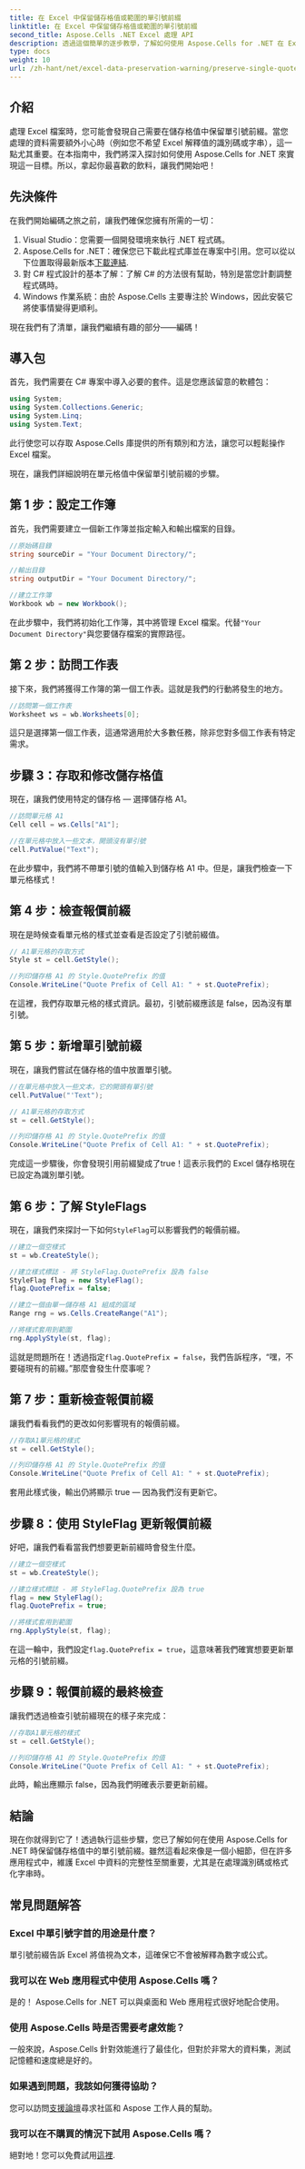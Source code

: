```yaml
---
title: 在 Excel 中保留儲存格值或範圍的單引號前綴
linktitle: 在 Excel 中保留儲存格值或範圍的單引號前綴
second_title: Aspose.Cells .NET Excel 處理 API
description: 透過這個簡單的逐步教學，了解如何使用 Aspose.Cells for .NET 在 Excel 儲存格中保留單引號前綴。
type: docs
weight: 10
url: /zh-hant/net/excel-data-preservation-warning/preserve-single-quote-prefix-of-cell-value-or-range-in-excel/
---
```

## 介紹

處理 Excel 檔案時，您可能會發現自己需要在儲存格值中保留單引號前綴。當您處理的資料需要額外小心時（例如您不希望 Excel 解釋值的識別碼或字串），這一點尤其重要。在本指南中，我們將深入探討如何使用 Aspose.Cells for .NET 來實現這一目標。所以，拿起你最喜歡的飲料，讓我們開始吧！

## 先決條件

在我們開始編碼之旅之前，讓我們確保您擁有所需的一切：

1. Visual Studio：您需要一個開發環境來執行 .NET 程式碼。
2.  Aspose.Cells for .NET：確保您已下載此程式庫並在專案中引用。您可以從以下位置取得最新版本[下載連結](https://releases.aspose.com/cells/net/).
3. 對 C# 程式設計的基本了解：了解 C# 的方法很有幫助，特別是當您計劃調整程式碼時。
4. Windows 作業系統：由於 Aspose.Cells 主要專注於 Windows，因此安裝它將使事情變得更順利。

現在我們有了清單，讓我們繼續有趣的部分——編碼！

## 導入包

首先，我們需要在 C# 專案中導入必要的套件。這是您應該留意的軟體包：

```csharp
using System;
using System.Collections.Generic;
using System.Linq;
using System.Text;
```

此行使您可以存取 Aspose.Cells 庫提供的所有類別和方法，讓您可以輕鬆操作 Excel 檔案。 

現在，讓我們詳細說明在單元格值中保留單引號前綴的步驟。

## 第 1 步：設定工作簿

首先，我們需要建立一個新工作簿並指定輸入和輸出檔案的目錄。

```csharp
//原始碼目錄
string sourceDir = "Your Document Directory/";

//輸出目錄
string outputDir = "Your Document Directory/";

//建立工作簿
Workbook wb = new Workbook();
```

在此步驟中，我們將初始化工作簿，其中將管理 Excel 檔案。代替`"Your Document Directory"`與您要儲存檔案的實際路徑。

## 第 2 步：訪問工作表

接下來，我們將獲得工作簿的第一個工作表。這就是我們的行動將發生的地方。

```csharp
//訪問第一個工作表
Worksheet ws = wb.Worksheets[0];
```

這只是選擇第一個工作表，這通常適用於大多數任務，除非您對多個工作表有特定需求。

## 步驟 3：存取和修改儲存格值

現在，讓我們使用特定的儲存格 — 選擇儲存格 A1。 

```csharp
//訪問單元格 A1
Cell cell = ws.Cells["A1"];

//在單元格中放入一些文本，開頭沒有單引號
cell.PutValue("Text");
```

在此步驟中，我們將不帶單引號的值輸入到儲存格 A1 中。但是，讓我們檢查一下單元格樣式！

## 第 4 步：檢查報價前綴

現在是時候查看單元格的樣式並查看是否設定了引號前綴值。

```csharp
// A1單元格的存取方式
Style st = cell.GetStyle();

//列印儲存格 A1 的 Style.QuotePrefix 的值
Console.WriteLine("Quote Prefix of Cell A1: " + st.QuotePrefix);
```

在這裡，我們存取單元格的樣式資訊。最初，引號前綴應該是 false，因為沒有單引號。

## 第 5 步：新增單引號前綴

現在，讓我們嘗試在儲存格的值中放置單引號。

```csharp
//在單元格中放入一些文本，它的開頭有單引號
cell.PutValue("'Text");

// A1單元格的存取方式
st = cell.GetStyle();

//列印儲存格 A1 的 Style.QuotePrefix 的值
Console.WriteLine("Quote Prefix of Cell A1: " + st.QuotePrefix);
```

完成這一步驟後，你會發現引用前綴變成了true！這表示我們的 Excel 儲存格現在已設定為識別單引號。

## 第 6 步：了解 StyleFlags

現在，讓我們來探討一下如何`StyleFlag`可以影響我們的報價前綴。

```csharp
//建立一個空樣式
st = wb.CreateStyle();

//建立樣式標誌 - 將 StyleFlag.QuotePrefix 設為 false
StyleFlag flag = new StyleFlag();
flag.QuotePrefix = false;

//建立一個由單一儲存格 A1 組成的區域
Range rng = ws.Cells.CreateRange("A1");

//將樣式套用到範圍
rng.ApplyStyle(st, flag);
```

這就是問題所在！透過指定`flag.QuotePrefix = false`，我們告訴程序，“嘿，不要碰現有的前綴。”那麼會發生什麼事呢？

## 第 7 步：重新檢查報價前綴

讓我們看看我們的更改如何影響現有的報價前綴。

```csharp
//存取A1單元格的樣式
st = cell.GetStyle();

//列印儲存格 A1 的 Style.QuotePrefix 的值
Console.WriteLine("Quote Prefix of Cell A1: " + st.QuotePrefix);
```

套用此樣式後，輸出仍將顯示 true — 因為我們沒有更新它。

## 步驟 8：使用 StyleFlag 更新報價前綴

好吧，讓我們看看當我們想要更新前綴時會發生什麼。

```csharp
//建立一個空樣式
st = wb.CreateStyle();

//建立樣式標誌 - 將 StyleFlag.QuotePrefix 設為 true
flag = new StyleFlag();
flag.QuotePrefix = true;

//將樣式套用到範圍
rng.ApplyStyle(st, flag);
```

在這一輪中，我們設定`flag.QuotePrefix = true`，這意味著我們確實想要更新單元格的引號前綴。

## 步驟 9：報價前綴的最終檢查

讓我們透過檢查引號前綴現在的樣子來完成：

```csharp
//存取A1單元格的樣式
st = cell.GetStyle();

//列印儲存格 A1 的 Style.QuotePrefix 的值
Console.WriteLine("Quote Prefix of Cell A1: " + st.QuotePrefix);
```

此時，輸出應顯示 false，因為我們明確表示要更新前綴。

## 結論

現在你就得到它了！透過執行這些步驟，您已了解如何在使用 Aspose.Cells for .NET 時保留儲存格值中的單引號前綴。雖然這看起來像是一個小細節，但在許多應用程式中，維護 Excel 中資料的完整性至關重要，尤其是在處理識別碼或格式化字串時。 

## 常見問題解答

### Excel 中單引號字首的用途是什麼？  
單引號前綴告訴 Excel 將值視為文本，這確保它不會被解釋為數字或公式。

### 我可以在 Web 應用程式中使用 Aspose.Cells 嗎？  
是的！ Aspose.Cells for .NET 可以與桌面和 Web 應用程式很好地配合使用。

### 使用 Aspose.Cells 時是否需要考慮效能？  
一般來說，Aspose.Cells 針對效能進行了最佳化，但對於非常大的資料集，測試記憶體和速度總是好的。

### 如果遇到問題，我該如何獲得協助？  
您可以訪問[支援論壇](https://forum.aspose.com/c/cells/9)尋求社區和 Aspose 工作人員的幫助。

### 我可以在不購買的情況下試用 Aspose.Cells 嗎？  
絕對地！您可以免費試用[這裡](https://releases.aspose.com/).